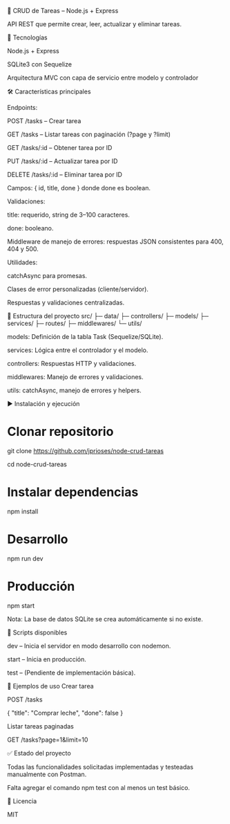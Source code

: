📌 CRUD de Tareas – Node.js + Express

API REST que permite crear, leer, actualizar y eliminar tareas.

🚀 Tecnologías

Node.js + Express

SQLite3 con Sequelize

Arquitectura MVC con capa de servicio entre modelo y controlador

🛠️ Características principales

Endpoints:

POST /tasks – Crear tarea

GET /tasks – Listar tareas con paginación (?page y ?limit)

GET /tasks/:id – Obtener tarea por ID

PUT /tasks/:id – Actualizar tarea por ID

DELETE /tasks/:id – Eliminar tarea por ID

Campos: { id, title, done } donde done es boolean.

Validaciones:

title: requerido, string de 3–100 caracteres.

done: booleano.

Middleware de manejo de errores: respuestas JSON consistentes para 400, 404 y 500.

Utilidades:

catchAsync para promesas.

Clases de error personalizadas (cliente/servidor).

Respuestas y validaciones centralizadas.

📂 Estructura del proyecto
src/
├─ data/
├─ controllers/
├─ models/
├─ services/
├─ routes/
├─ middlewares/
└─ utils/


models: Definición de la tabla Task (Sequelize/SQLite).

services: Lógica entre el controlador y el modelo.

controllers: Respuestas HTTP y validaciones.

middlewares: Manejo de errores y validaciones.

utils: catchAsync, manejo de errores y helpers.

▶️ Instalación y ejecución
# Clonar repositorio
git clone https://github.com/jprioses/node-crud-tareas

cd node-crud-tareas

# Instalar dependencias
npm install

# Desarrollo
npm run dev

# Producción
npm start


Nota: La base de datos SQLite se crea automáticamente si no existe.

🧩 Scripts disponibles

dev – Inicia el servidor en modo desarrollo con nodemon.

start – Inicia en producción.

test – (Pendiente de implementación básica).

📝 Ejemplos de uso
Crear tarea

POST /tasks

{
  "title": "Comprar leche",
  "done": false
}

Listar tareas paginadas

GET /tasks?page=1&limit=10

✅ Estado del proyecto

Todas las funcionalidades solicitadas implementadas y testeadas manualmente con Postman.

Falta agregar el comando npm test con al menos un test básico.

📄 Licencia

MIT
